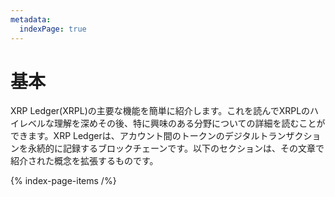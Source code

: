 ```yaml
---
metadata:
  indexPage: true
---
```


# 基本

XRP Ledger(XRPL)の主要な機能を簡単に紹介します。これを読んでXRPLのハイレベルな理解を深めその後、特に興味のある分野についての詳細を読むことができます。XRP Ledgerは、アカウント間のトークンのデジタルトランザクションを永続的に記録するブロックチェーンです。以下のセクションは、その文章で紹介された概念を拡張するものです。

{% index-page-items /%}